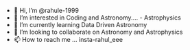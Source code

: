 - 👋 Hi, I’m @rahule-1999
- 👀 I’m interested in Coding and Astronomy.... - Astrophysics
- 🌱 I’m currently learning Data Driven Astronomy
- 💞️ I’m looking to collaborate on Astronomy and Astrophysics 
- 📫 How to reach me ... insta-rahul_eee

<!---
rahule-1999/rahule-1999 is a ✨ special ✨ repository because its `README.md` (this file) appears on your GitHub profile.
You can click the Preview link to take a look at your changes.
--->
